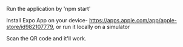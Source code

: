 Run the application by 'npm start'

Install Expo App on your device- https://apps.apple.com/app/apple-store/id982107779, or run it locally on a simulator

Scan the QR code and it'll work.
